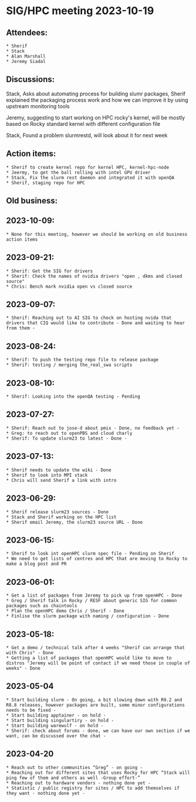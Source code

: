 # SIG/HPC meeting 2023-10-19

## Attendees:
    * Sherif
    * Stack
    * Alan Marshall
    * Jeremy Siadal

## Discussions:

Stack, Asks about automating process for building slumr packages, Sherif explained the packaging process work and how we can improve it by using upstream monitoring tools

Jeremy, suggesting to start working on HPC rocky's kernel, will be mostly based on Rocky standard kernel with different configuration file

Stack, Found a problem slurmrestd, will look about it for next week

## Action items:
    * Sherif to create kernel repo for kernel HPC, kernel-hpc-node
    * Jeermy, to get the ball rolling with intel GPU driver
    * Stack, Fix the slurm rest daemon and integrated it with openQA
    * Sherif, staging repo for HPC

## Old business:

## 2023-10-09:
    * None for this meeting, however we should be working on old business action items

## 2023-09-21:
    * Sherif: Get the SIG for drivers
    * Sherif: Check the names of nvidia drivers "open , dkms and closed source"
    * Chris: Bench mark nvidia open vs closed source

## 2023-09-07:
    * Sherif: Reaching out to AI SIG to check on hosting nvida that drivers that CIQ would like to contribute - Done and waiting to hear from them -

## 2023-08-24:
    * Sherif: To push the testing repo file to release package
    * Sherif: testing / merging the_real_swa scripts

## 2023-08-10:
    * Sherif: Looking into the openQA testing - Pending

## 2023-07-27:
    * Sherif: Reach out to jose-d about pmix - Done, no feedback yet -
    * Greg: to reach out to openPBS and cloud charly
    * Sherif: To update slurm23 to latest - Done -

## 2023-07-13:
    * Sherif needs to update the wiki - Done
    * Sherif to look into MPI stack
    * Chris will send Sherif a link with intro

## 2023-06-29:
    * Sherif release slurm23 sources - Done
    * Stack and Sherif working on the HPC list
    * Sherif email Jeremy, the slurm23 source URL - Done

## 2023-06-15:
    * Sherif to look int openHPC slurm spec file - Pending on Sherif
    * We need to get lists of centres and HPC that are moving to Rocky to make a blog post and PR

## 2023-06-01:
    * Get a list of packages from Jeremy to pick up from openHPC - Done
    * Greg / Sherif talk in Rocky / RESF about generic SIG for common packages such as chaintools
    * Plan the openHPC demo Chris / Sherif - Done
    * Finlise the slurm package with naming / configuration - Done

## 2023-05-18:
    * Get a demo / technical talk after 4 weeks "Sherif can arrange that with Chris" - Done
    * Getting a list of packages that openHPC would like to move to distros "Jeremy will be point of contact if we need those in couple of weeks" - Done

## 2023-05-04
    * Start building slurm - On going, a bit slowing down with R9.2 and R8.8 releases, however packages are built, some minor configurations needs to be fixed -
    * Start building apptainer - on hold -
    * Start building singulartiry - on hold -
    * Start building warewulf - on hold -
    * Sherif: check about forums - done, we can have our own section if we want, can be discussed over the chat -

## 2023-04-20
    * Reach out to other communities “Greg” - on going -
    * Reaching out for different sites that uses Rocky for HPC “Stack will ping few of them and others as well -Group effort-”
    * Reaching out to hardware vendors - nothing done yet -
    * Statistic / public registry for sites / HPC to add themselves if they want - nothing done yet -
